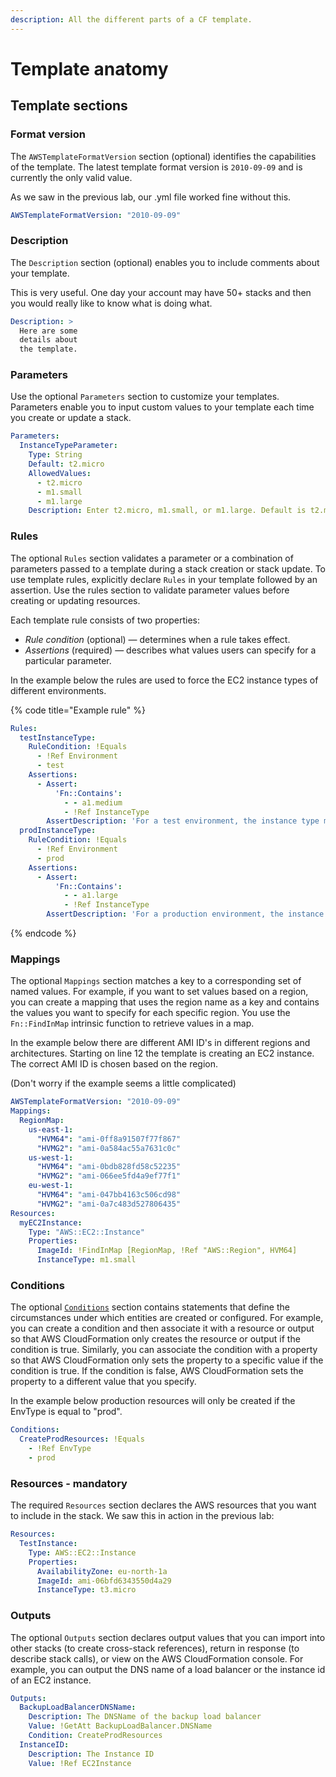 ```yaml
---
description: All the different parts of a CF template.
---
```


# Template anatomy

## Template sections

### Format version

The `AWSTemplateFormatVersion` section (optional) identifies the capabilities of the template. The latest template format version is `2010-09-09` and is currently the only valid value.

As we saw in the previous lab, our .yml file worked fine without this.&#x20;

```yaml
AWSTemplateFormatVersion: "2010-09-09"
```

### Description&#x20;

The `Description` section (optional) enables you to include comments about your template.

This is very useful. One day your account may have 50+ stacks and then you would really like to know what is doing what. &#x20;

```yaml
Description: > 
  Here are some 
  details about 
  the template.
```

### Parameters

Use the optional `Parameters` section to customize your templates. Parameters enable you to input custom values to your template each time you create or update a stack.

```yaml
Parameters: 
  InstanceTypeParameter: 
    Type: String 
    Default: t2.micro 
    AllowedValues: 
      - t2.micro 
      - m1.small 
      - m1.large 
    Description: Enter t2.micro, m1.small, or m1.large. Default is t2.micro.
```

### Rules

The optional `Rules` section validates a parameter or a combination of parameters passed to a template during a stack creation or stack update. To use template rules, explicitly declare `Rules` in your template followed by an assertion. Use the rules section to validate parameter values before creating or updating resources.

Each template rule consists of two properties:

* _Rule condition_ (optional) — determines when a rule takes effect.
* _Assertions_ (required) — describes what values users can specify for a particular parameter.

In the example below the rules are used to force the EC2 instance types of different environments.

{% code title="Example rule" %}
```yaml
Rules:
  testInstanceType:
    RuleCondition: !Equals 
      - !Ref Environment
      - test
    Assertions:
      - Assert:
          'Fn::Contains':
            - - a1.medium
            - !Ref InstanceType
        AssertDescription: 'For a test environment, the instance type must be a1.medium'
  prodInstanceType:
    RuleCondition: !Equals 
      - !Ref Environment
      - prod
    Assertions:
      - Assert:
          'Fn::Contains':
            - - a1.large
            - !Ref InstanceType
        AssertDescription: 'For a production environment, the instance type must be a1.large'
```
{% endcode %}

### Mappings

The optional `Mappings` section matches a key to a corresponding set of named values. For example, if you want to set values based on a region, you can create a mapping that uses the region name as a key and contains the values you want to specify for each specific region. You use the `Fn::FindInMap` intrinsic function to retrieve values in a map.

In the example below there are different AMI ID's in different regions and architectures. Starting on line 12 the template is creating an EC2 instance. The correct AMI ID is chosen based on the region.

(Don't worry if the example seems a little complicated)&#x20;

```yaml
AWSTemplateFormatVersion: "2010-09-09"
Mappings: 
  RegionMap: 
    us-east-1: 
      "HVM64": "ami-0ff8a91507f77f867"
      "HVMG2": "ami-0a584ac55a7631c0c" 
    us-west-1: 
      "HVM64": "ami-0bdb828fd58c52235"
      "HVMG2": "ami-066ee5fd4a9ef77f1" 
    eu-west-1: 
      "HVM64": "ami-047bb4163c506cd98" 
      "HVMG2": "ami-0a7c483d527806435"
Resources: 
  myEC2Instance: 
    Type: "AWS::EC2::Instance"
    Properties: 
      ImageId: !FindInMap [RegionMap, !Ref "AWS::Region", HVM64]
      InstanceType: m1.small
```

### Conditions

The optional [`Conditions`](https://docs.aws.amazon.com/AWSCloudFormation/latest/UserGuide/intrinsic-function-reference-condition.html) section contains statements that define the circumstances under which entities are created or configured. For example, you can create a condition and then associate it with a resource or output so that AWS CloudFormation only creates the resource or output if the condition is true. Similarly, you can associate the condition with a property so that AWS CloudFormation only sets the property to a specific value if the condition is true. If the condition is false, AWS CloudFormation sets the property to a different value that you specify.

In the example below production resources will only be created if the EnvType is equal to "prod".

```yaml
Conditions: 
  CreateProdResources: !Equals
    - !Ref EnvType
    - prod
```

### Resources - mandatory

The required `Resources` section declares the AWS resources that you want to include in the stack. We saw this in action in the previous lab:

```yaml
Resources:
  TestInstance:
    Type: AWS::EC2::Instance
    Properties:
      AvailabilityZone: eu-north-1a
      ImageId: ami-06bfd6343550d4a29
      InstanceType: t3.micro
```

### Outputs

The optional `Outputs` section declares output values that you can import into other stacks (to create cross-stack references), return in response (to describe stack calls), or view on the AWS CloudFormation console. For example, you can output the DNS name of a load balancer or the instance id of an EC2 instance.&#x20;

```yaml
Outputs: 
  BackupLoadBalancerDNSName: 
    Description: The DNSName of the backup load balancer 
    Value: !GetAtt BackupLoadBalancer.DNSName 
    Condition: CreateProdResources 
  InstanceID: 
    Description: The Instance ID 
    Value: !Ref EC2Instance
```
